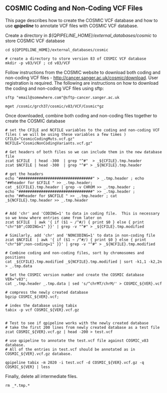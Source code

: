 
## COSMIC Coding and Non-Coding VCF Files 

This page describes how to create the COSMIC VCF database and how to use **_qpipeline_** to annotate VCF files with COSMIC VCF database.


Create a directory in *${QPIPELINE_HOME}/external_databases/cosmic* to store COSMIC VCF database
```
cd ${QPIPELINE_HOME}/external_databases/cosmic

# create a directory to store version 83 of COSMIC VCF database 
mkdir -p v83/VCF ; cd v83/VCF
```

Follow instructions from the COSMIC website to download both coding and non-coding VCF files - http://cancer.sanger.ac.uk/cosmic/download.  User registration is required. The following are instructions on how to download the coding and non-coding VCF files using sftp:
```
sftp "email@somewhere.com"@sftp-cancer.sanger.ac.uk

mget /cosmic/grch37/cosmic/v83/VCF/Cosmic*gz
```

Once downloaded, combine both coding and non-coding files together to create the COSMIC database
```
# set the CFILE and NCFILE variables to the coding and non-coding VCF files ( we will be using these variables a few times )
CFILE="CosmicCodingMuts.vcf.gz"
NCFILE="CosmicNonCodingVariants.vcf.gz"

# Get headers of both files so we can include them in the new database file
zcat $CFILE  | head -300  | grep "^#"  > _${CFILE}.tmp.header
zcat $NCFILE | head -300  | grep "^#" > _${NCFILE}.tmp.header

# get the headers
echo "#################################" > _.tmp.header ; echo "##header for $CFILE " >> _.tmp.header; 
cat _${CFILE}.tmp.header | grep -v CHROM >> _.tmp.header ; 
echo "#################################" >> _.tmp.header ; 
echo "##header for $NCFILE " >> _.tmp.header ; cat _${NCFILE}.tmp.header >> _.tmp.header


# Add 'chr' and 'CODING=1' to data in coding file.  This is necessary so we know where entries came from later on
zcat $CFILE  | awk '{ if ($1 ~ /^#/) { print $0 } else { print "chr"$0";CODING=1" }}' | grep -v "^#" > _${CFILE}.tmp.modified

# Similarly, add 'chr' and 'NONCODING=1' to data in non-coding file
zcat $NCFILE  | awk '{ if ($1 ~ /^#/) { print $0 } else { print "chr"$0";non-coding=1" }}' | grep -v "^#" > _${NCFILE}.tmp.modified

# Combine coding and non-coding files, sort by chromosomes and positions 
cat _${CFILE}.tmp.modified _${NCFILE}.tmp.modified | sort -k1,1 -k2,2n > _.tmp.data

# Set the COSMIC version number and create the COSMIC database
VER="v83"; 
cat _.tmp.header _.tmp.data | sed 's/^chrMT/chrM/' > COSMIC_${VER}.vcf

# compress the newly created database
bgzip COSMIC_${VER}.vcf; 

# index the database using tabix 
tabix -p vcf COSMIC_${VER}.vcf.gz


# Test to see if qpipeline works with the newly created database
# take the first 200 lines from newly created database as a test file
zcat COSMIC_${VER}.vcf.gz | head -200 > test.vcf 

# use qpipeline to annotate the test.vcf file against COSMIC_v83 database.  
# All of the entries in test.vcf should be annotated as in COSMIC_${VER}.vcf.gz database.

qpipeline tabix -m 2020 -i test.vcf -d COSMIC_${VER}.vcf.gz -q COSMIC_${VER} | less 
```

Finally, delete all intermediate files.
```
rm _*.tmp.*
```
